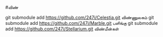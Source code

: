 #விண்

git submodule add https://github.com/247i/Celestia.git விண்ணுலகம்
git submodule add https://github.com/247i/Marble.git பளிங்கு
git submodule add https://github.com/247i/Stellarium.git விண்மீன்கள்
